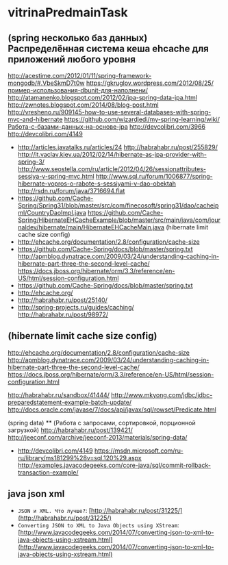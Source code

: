 vitrinaPredmainTask
===================

(spring несколько баз данных) Распределённая система кеша ehcache для приложений любого уровня
---
http://acestime.com/2012/01/11/spring-framework-mongodb/#.VbeSkmD7t0w
https://gkruglov.wordpress.com/2012/08/25/пример-использования-dbunit-для-наполнени/
http://atamanenko.blogspot.com/2012/02/jpa-spring-data-jpa.html
http://zwnotes.blogspot.com/2014/08/blog-post.html
http://vresheno.ru/909145-how-to-use-several-databases-with-spring-mvc-and-hibernate
https://github.com/wizardjedi/my-spring-learning/wiki/Работа-с-базами-данных-на-основе-jpa
http://devcolibri.com/3966
http://devcolibri.com/4149
* http://articles.javatalks.ru/articles/24
http://habrahabr.ru/post/255829/
http://it.vaclav.kiev.ua/2012/02/14/hibernate-as-jpa-provider-with-spring-3/
http://www.seostella.com/ru/article/2012/04/26/sessionattributes-sessiya-v-spring-mvc.html
http://www.sql.ru/forum/1006877/spring-hibernate-vopros-o-rabote-s-sessiyami-v-dao-obektah
http://rsdn.ru/forum/java/3716694.flat
* https://github.com/Cache-Spring/Spring31/blob/master/src/com/finecosoft/spring31/dao/cacheipml/CountryDaoImpl.java
https://github.com/Cache-Spring/HibernateEHCacheExample/blob/master/src/main/java/com/journaldev/hibernate/main/HibernateEHCacheMain.java
(hibernate limit cache size config)
* http://ehcache.org/documentation/2.8/configuration/cache-size
* https://github.com/Cache-Spring/docs/blob/master/spring.txt
http://apmblog.dynatrace.com/2009/03/24/understanding-caching-in-hibernate-part-three-the-second-level-cache/
https://docs.jboss.org/hibernate/orm/3.3/reference/en-US/html/session-configuration.html
* https://github.com/Cache-Spring/docs/blob/master/spring.txt
* http://ehcache.org/
* http://habrahabr.ru/post/25140/
* http://spring-projects.ru/guides/caching/
http://habrahabr.ru/post/98972/

(hibernate limit cache size config)
-----
http://ehcache.org/documentation/2.8/configuration/cache-size
http://apmblog.dynatrace.com/2009/03/24/understanding-caching-in-hibernate-part-three-the-second-level-cache/
https://docs.jboss.org/hibernate/orm/3.3/reference/en-US/html/session-configuration.html


http://habrahabr.ru/sandbox/41444/
http://www.mkyong.com/jdbc/jdbc-preparedstatement-example-batch-update/
http://docs.oracle.com/javase/7/docs/api/javax/sql/rowset/Predicate.html

(spring data)
** (Работа с запросами, сортировкой, порционной загрузкой) http://habrahabr.ru/post/139421/
http://jeeconf.com/archive/jeeconf-2013/materials/spring-data/
* http://devcolibri.com/4149
https://msdn.microsoft.com/ru-ru/library/ms181299%28v=sql.120%29.aspx
http://examples.javacodegeeks.com/core-java/sql/commit-rollback-transaction-example/



java json xml
---

* `JSON и XML. Что лучше?`: [http://habrahabr.ru/post/31225/](http://habrahabr.ru/post/31225/)
* `Converting JSON to XML to Java Objects using XStream`: [http://www.javacodegeeks.com/2014/07/converting-json-to-xml-to-java-objects-using-xstream.html](http://www.javacodegeeks.com/2014/07/converting-json-to-xml-to-java-objects-using-xstream.html)

